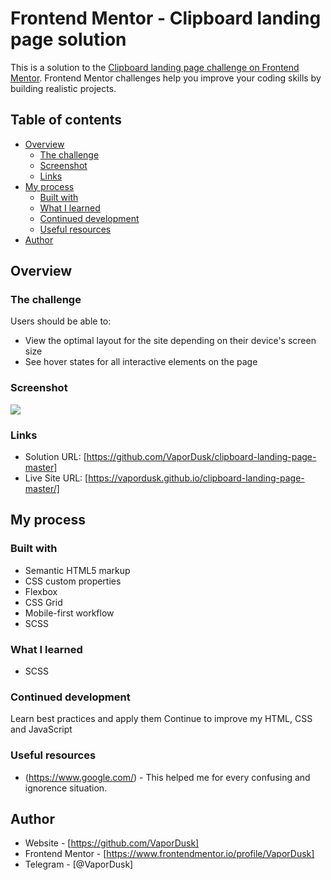 # Frontend Mentor - Clipboard landing page solution

This is a solution to the [Clipboard landing page challenge on Frontend Mentor](https://www.frontendmentor.io/challenges/clipboard-landing-page-5cc9bccd6c4c91111378ecb9). Frontend Mentor challenges help you improve your coding skills by building realistic projects. 

## Table of contents

- [Overview](#overview)
  - [The challenge](#the-challenge)
  - [Screenshot](#screenshot)
  - [Links](#links)
- [My process](#my-process)
  - [Built with](#built-with)
  - [What I learned](#what-i-learned)
  - [Continued development](#continued-development)
  - [Useful resources](#useful-resources)
- [Author](#author)

## Overview

### The challenge

Users should be able to:

- View the optimal layout for the site depending on their device's screen size
- See hover states for all interactive elements on the page

### Screenshot

![](./screenshot.jpeg)

### Links

- Solution URL: [https://github.com/VaporDusk/clipboard-landing-page-master]
- Live Site URL: [https://vapordusk.github.io/clipboard-landing-page-master/]

## My process

### Built with

- Semantic HTML5 markup
- CSS custom properties
- Flexbox
- CSS Grid
- Mobile-first workflow
- SCSS

### What I learned

- SCSS

### Continued development

Learn best practices and apply them
Continue to improve my HTML, CSS and JavaScript

### Useful resources

- (https://www.google.com/) - This helped me for every confusing and ignorence situation.

## Author

- Website - [https://github.com/VaporDusk]
- Frontend Mentor - [https://www.frontendmentor.io/profile/VaporDusk]
- Telegram - [@VaporDusk]